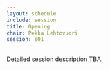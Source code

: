 ```yaml
---
layout: schedule
include: session
title: Opening
chair: Pekka Lehtovuori
session: s01
---
```


Detailed session description TBA.
